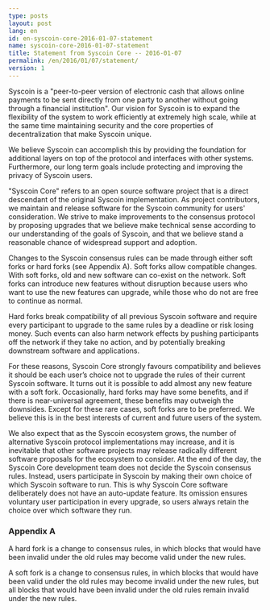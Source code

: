 ```yaml
---
type: posts
layout: post
lang: en
id: en-syscoin-core-2016-01-07-statement
name: syscoin-core-2016-01-07-statement
title: Statement from Syscoin Core -- 2016-01-07
permalink: /en/2016/01/07/statement/
version: 1
---
```

Syscoin is a "peer-to-peer version of electronic cash that allows online payments to be sent directly from one party to another without going through a financial institution". Our vision for Syscoin is to expand the flexibility of the system to work efficiently at extremely high scale, while at the same time maintaining security and the core properties of decentralization that make Syscoin unique.

We believe Syscoin can accomplish this by providing the foundation for additional layers on top of the protocol and interfaces with other systems. Furthermore, our long term goals include protecting and improving the privacy of Syscoin users.

"Syscoin Core" refers to an open source software project that is a direct descendant of the original Syscoin implementation. As project contributors, we maintain and release software for the Syscoin community for users' consideration. We strive to make improvements to the consensus protocol by proposing upgrades that we believe make technical sense according to our understanding of the goals of Syscoin, and that we believe stand a reasonable chance of widespread support and adoption.

Changes to the Syscoin consensus rules can be made through either soft forks or hard forks (see Appendix A). Soft forks allow compatible changes. With soft forks, old and new software can co-exist on the network. Soft forks can introduce new features without disruption because users who want to use the new features can upgrade, while those who do not are free to continue as normal.

Hard forks break compatibility of all previous Syscoin software and require every participant to upgrade to the same rules by a deadline or risk losing money. Such events can also harm network effects by pushing participants off the network if they take no action, and by potentially breaking downstream software and applications.

For these reasons, Syscoin Core strongly favours compatibility and believes it should be each user’s choice not to upgrade the rules of their current Syscoin software. It turns out it is possible to add almost any new feature with a soft fork. Occasionally, hard forks may have some benefits, and if there is near-universal agreement, these benefits may outweigh the downsides. Except for these rare cases, soft forks are to be preferred. We believe this is in the best interests of current and future users of the system.

We also expect that as the Syscoin ecosystem grows, the number of alternative Syscoin protocol implementations may increase, and it is inevitable that other software projects may release radically different software proposals for the ecosystem to consider. At the end of the day, the Syscoin Core development team does not decide the Syscoin consensus rules. Instead, users participate in Syscoin by making their own choice of which Syscoin software to run. This is why Syscoin Core software deliberately does not have an auto-update feature. Its omission ensures voluntary user participation in every upgrade, so users always retain the choice over which software they run.

### Appendix A

A hard fork is a change to consensus rules, in which blocks that would have been invalid under the old rules may become valid under the new rules.

A soft fork is a change to consensus rules, in which blocks that would have been valid under the old rules may become invalid under the new rules, but all blocks that would have been invalid under the old rules remain invalid under the new rules.

